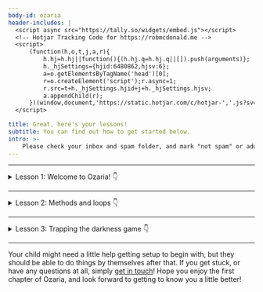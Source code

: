 ```yaml
---
body-id: ozaria
header-includes: |
  <script async src="https://tally.so/widgets/embed.js"></script>
  <!-- Hotjar Tracking Code for https://robmcdonald.me -->
  <script>
      (function(h,o,t,j,a,r){
          h.hj=h.hj||function(){(h.hj.q=h.hj.q||[]).push(arguments)};
          h._hjSettings={hjid:6480862,hjsv:6};
          a=o.getElementsByTagName('head')[0];
          r=o.createElement('script');r.async=1;
          r.src=t+h._hjSettings.hjid+j+h._hjSettings.hjsv;
          a.appendChild(r);
      })(window,document,'https://static.hotjar.com/c/hotjar-','.js?sv=');
  </script>

title: Great, here's your lessons!
subtitle: You can find out how to get started below.
intro: >-
    Please check your inbox and spam folder, and mark "not spam" or add `hello@robmcdonald.me` to your contacts list.
---
```


<hr>

<details>
  <summary>
    Lesson 1: Welcome to Ozaria!
    <span class="icon">👇</span>
  </summary>

  > **Create a new student account** on [Ozaria](https://www.ozaria.com) by clicking the "I'm a student" button, then entering the class code `BirdPullSharp` (then follow the instructions in the first video below)
  
  ### Introduction

  <div style="padding:62.5% 0 0 0;position:relative; margin-bottom: 2rem;"><iframe src="https://player.vimeo.com/video/1117122366?title=0&amp;byline=0&amp;portrait=0&amp;badge=0&amp;autopause=0&amp;player_id=0&amp;app_id=58479" frameborder="0" allow="autoplay; fullscreen; picture-in-picture; clipboard-write; encrypted-media; web-share" referrerpolicy="strict-origin-when-cross-origin" style="position:absolute;top:0;left:0;width:100%;height:100%;" title="Ozaria: Chapter 01 lesson 01 (a)"></iframe></div><script src="https://player.vimeo.com/api/player.js"></script>

  ### Independant learning (answers)

  <div style="padding:62.5% 0 0 0;position:relative; margin-bottom: 2rem;"><iframe src="https://player.vimeo.com/video/1117122538?title=0&amp;byline=0&amp;portrait=0&amp;badge=0&amp;autopause=0&amp;player_id=0&amp;app_id=58479" frameborder="0" allow="autoplay; fullscreen; picture-in-picture; clipboard-write; encrypted-media; web-share" referrerpolicy="strict-origin-when-cross-origin" style="position:absolute;top:0;left:0;width:100%;height:100%;" title="Ozaria: Chapter 01 lesson 01 (b)"></iframe></div><script src="https://player.vimeo.com/api/player.js"></script>

  ### Flashcards homework

  <div style="padding:62.5% 0 0 0;position:relative; margin-bottom: 2rem;"><iframe src="https://player.vimeo.com/video/1117122766?title=0&amp;byline=0&amp;portrait=0&amp;badge=0&amp;autopause=0&amp;player_id=0&amp;app_id=58479" frameborder="0" allow="autoplay; fullscreen; picture-in-picture; clipboard-write; encrypted-media; web-share" referrerpolicy="strict-origin-when-cross-origin" style="position:absolute;top:0;left:0;width:100%;height:100%;" title="Ozaria: Chapter 01 lesson 01 (c)"></iframe></div><script src="https://player.vimeo.com/api/player.js"></script>

  ### Download link for lesson 1 flashcards

  <a href="/build/static/ozaria/flashcards/ozaria-lesson-01-flashcards.apkg" download>Download</a> the first lesson flashcards

</details>

<hr>

<details>
  <summary>
    Lesson 2: Methods and loops
    <span class="icon">👇</span>
  </summary>

  ### Introduction
  
  <div style="padding:56.25% 0 0 0;position:relative; margin-bottom: 2rem;"><iframe src="https://player.vimeo.com/video/1117571178?badge=0&amp;autopause=0&amp;player_id=0&amp;app_id=58479" frameborder="0" allow="autoplay; fullscreen; picture-in-picture; clipboard-write; encrypted-media; web-share" referrerpolicy="strict-origin-when-cross-origin" style="position:absolute;top:0;left:0;width:100%;height:100%;" title="Ozaria: Chapter 01 lesson 02 (a)"></iframe></div><script src="https://player.vimeo.com/api/player.js"></script>
  
  ### Answers and for loops
  
  <div style="padding:56.25% 0 0 0;position:relative; margin-bottom: 2rem;"><iframe src="https://player.vimeo.com/video/1119922681?badge=0&amp;autopause=0&amp;player_id=0&amp;app_id=58479" frameborder="0" allow="autoplay; fullscreen; picture-in-picture; clipboard-write; encrypted-media; web-share" referrerpolicy="strict-origin-when-cross-origin" style="position:absolute;top:0;left:0;width:100%;height:100%;" title="Ozaria: Chapter 01 lesson 02 (b)"></iframe></div><script src="https://player.vimeo.com/api/player.js"></script>

  ### Answers and trapping the darkness

  <div style="padding:56.25% 0 0 0;position:relative; margin-bottom: 2rem;"><iframe src="https://player.vimeo.com/video/1119924366?badge=0&amp;autopause=0&amp;player_id=0&amp;app_id=58479" frameborder="0" allow="autoplay; fullscreen; picture-in-picture; clipboard-write; encrypted-media; web-share" referrerpolicy="strict-origin-when-cross-origin" style="position:absolute;top:0;left:0;width:100%;height:100%;" title="Ozaria: Chapter 01 lesson 02 (c)"></iframe></div><script src="https://player.vimeo.com/api/player.js"></script>

  ### Your answers for coding in the real world

  <iframe data-tally-src="https://tally.so/embed/3lQARv?alignLeft=1&transparentBackground=1&dynamicHeight=1" loading="lazy" width="100%" height="234" frameborder="0" marginheight="0" marginwidth="0" title="Ozaria lesson 02: coding in real life"></iframe>
  <script>var d=document,w="https://tally.so/widgets/embed.js",v=function(){"undefined"!=typeof Tally?Tally.loadEmbeds():d.querySelectorAll("iframe[data-tally-src]:not([src])").forEach((function(e){e.src=e.dataset.tallySrc}))};if("undefined"!=typeof Tally)v();else if(d.querySelector('script[src="'+w+'"]')==null){var s=d.createElement("script");s.src=w,s.onload=v,s.onerror=v,d.body.appendChild(s);}</script>

  ### Download link for lesson 2 flashcards

  <a href="/build/static/ozaria/flashcards/ozaria-lesson-02-flashcards.apkg" download>Download</a> the second lesson flashcards

</details>

<hr>

<details>
  <summary>
    Lesson 3: Trapping the darkness game
    <span class="icon">👇</span>
  </summary>

  Lesson 3 coming soon!

</details>

<hr> 

Your child might need a little help getting setup to begin with, but they should be able to do things by themselves after that. If you get stuck, or have any questions at all, simply [get in touch](/contact)! Hope you enjoy the first chapter of Ozaria, and look forward to getting to know you a little better!
